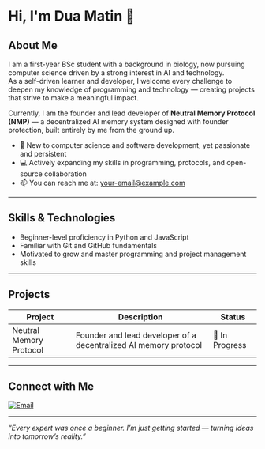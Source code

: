 # Hi, I'm Dua Matin 👋

## About Me

I am a first-year BSc student with a background in biology, now pursuing computer science driven by a strong interest in AI and technology.  
As a self-driven learner and developer, I welcome every challenge to deepen my knowledge of programming and technology — creating projects that strive to make a meaningful impact.

Currently, I am the founder and lead developer of **Neutral Memory Protocol (NMP)** — a decentralized AI memory system designed with founder protection, built entirely by me from the ground up.

- 🌱 New to computer science and software development, yet passionate and persistent  
- 💻 Actively expanding my skills in programming, protocols, and open-source collaboration  
- 📫 You can reach me at: [your-email@example.com](mailto:duaabdulmatin@gmail.com)

---

## Skills & Technologies

- Beginner-level proficiency in Python and JavaScript  
- Familiar with Git and GitHub fundamentals  
- Motivated to grow and master programming and project management skills

---

## Projects

| Project                 | Description                                           | Status      |
|-------------------------|-------------------------------------------------------|-------------|
| Neutral Memory Protocol | Founder and lead developer of a decentralized AI memory protocol | 🚧 In Progress |

---

## Connect with Me

[![Email](https://img.shields.io/badge/-Email-D14836?style=flat&logo=gmail&logoColor=white)](mailto:duaabdulmatin@gmail.com)  

---

*“Every expert was once a beginner. I’m just getting started — turning ideas into tomorrow’s reality.”*
